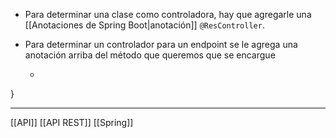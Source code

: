 - Para determinar una clase como controladora, hay que agregarle una [[Anotaciones de Spring Boot|anotación]] `@ResController`. 
- Para determinar un controlador para un endpoint se le agrega una anotación arriba del método que queremos que se encargue

	- 
	  ```  
}
***
[[API]]
[[API REST]]
[[Spring]]